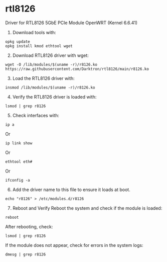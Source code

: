 # rtl8126
Driver for RTL8126 5GbE PCIe Module OpenWRT (Kernel 6.6.41)

1. Download tools with:
```
opkg update
opkg install kmod ethtool wget
```

2. Download RTL8126 driver with wget:
```
wget -O /lib/modules/$(uname -r)/r8126.ko https://raw.githubusercontent.com/Darktron/rtl8126/main/r8126.ko
```

3. Load the RTL8126 driver with:
```
insmod /lib/modules/$(uname -r)/r8126.ko
```

4. Verify the RTL8126 driver is loaded with:
```
lsmod | grep r8126
```

5. Check interfaces with:
```
ip a
```
Or
```
ip link show
```
Or
```
ethtool eth#
```
Or
```
ifconfig -a
```

6. Add the driver name to this file to ensure it loads at boot.
```
echo "r8126" > /etc/modules.d/r8126
```

7. Reboot and Verify
Reboot the system and check if the module is loaded:
```
reboot
```

After rebooting, check:
```
lsmod | grep r8126
```

If the module does not appear, check for errors in the system logs:
```
dmesg | grep r8126
```
